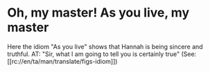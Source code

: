 # Oh, my master! As you live, my master

Here the idiom "As you live" shows that Hannah is being sincere and truthful. AT: "Sir, what I am going to tell you is certainly true" (See: [[rc://en/ta/man/translate/figs-idiom]])

